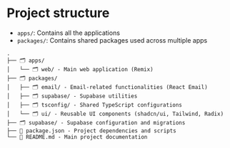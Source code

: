 # Project structure

- `apps/`: Contains all the applications
- `packages/`: Contains shared packages used across multiple apps

```
.
├── 🗂️ apps/
│   └── 🗂️ web/ - Main web application (Remix)
├── 🗂️ packages/
│   ├── 🗂️ email/ - Email-related functionalities (React Email)
│   ├── 🗂️ supabase/ - Supabase utilities
│   ├── 🗂️ tsconfig/ - Shared TypeScript configurations
│   └── 🗂️ ui/ - Reusable UI components (shadcn/ui, Tailwind, Radix)
├── 🗂️ supabase/ - Supabase configuration and migrations
├── 📄 package.json - Project dependencies and scripts
└── 📄 README.md - Main project documentation
```